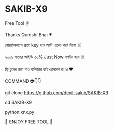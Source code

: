 # SAKIB-X9
Free Tool ✌️

Thanks Qureshi Bhai 💗


হোয়াটসঅ্যাপ গ্রুপে key দাও আমি এপ্রুভ করে দিবো ☠️

২০০৯ সালের আইডি ৩০% Just Now লগইন হবে ☠️

ফ্রি টুলের মজা নাও কলিজার ভাই-ব্রাদারস রা ☠️❤️

COMMAND 👽👇👇

git clone https://github.com/devil-sakib/SAKIB-X9

cd SAKIB-X9

python xnx.py


🐒 ENJOY FREE TOOL 🐒
